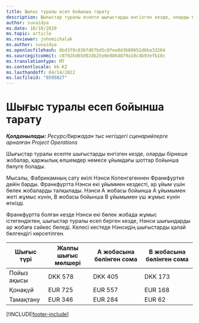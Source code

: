 ```yaml
---
title: Шығыс туралы есеп бойынша тарату
description: Шығыстар туралы есепте шығыстарды енгізген кезде, оларды бірнеше жобалар, заңды нысандар немесе ұйымдағы шоттар бойынша бөлуге болады.
author: suvaidya
ms.date: 10/10/2020
ms.topic: article
ms.reviewer: johnmichalak
ms.author: suvaidya
ms.openlocfilehash: 8bd3f9c836fd67bd5c0fee0d3b80652d6ba33204
ms.sourcegitcommit: c0792bd65d92db25e0e8864879a19c4b93efb10c
ms.translationtype: MT
ms.contentlocale: kk-KZ
ms.lasthandoff: 04/14/2022
ms.locfileid: "8595827"
---
```

# <a name="distributions-on-an-expense-report"></a>Шығыс туралы есеп бойынша тарату

_**Қолданылады:** Ресурс/биржадан тыс негіздегі сценарийлерге арналған Project Operations_

Шығыстар туралы есепте шығыстарды енгізген кезде, оларды бірнеше жобалар, қаржылық өлшемдер немесе ұйымдағы шоттар бойынша бөлуге болады.

Мысалы, Фабрикамның сату өкілі Нэнси Копенгагеннен Франкфуртке дейін барды. Франкфуртта Нэнси екі ұйыммен кездесті, әр ұйым үшін бөлек жобаларды талқылады. Нэнси А жобасы бойынша А ұйымымен жеті жұмыс күнін, В жобасы бойынша В ұйымымен үш жұмыс күнін өткізді.

Франкфуртта болған кезде Нэнси екі бөлек жобада жұмыс істегендіктен, шығыстар туралы есеп берген кезде, Нэнси шығындарды әр жобаға сәйкес бөледі. Келесі кестеде Нэнсидің шығыстарды қалай бөлгендігі көрсетілген.

| Шығыс түрі | Жалпы шығыс мөлшері | А жобасына бөлінген сома | В жобасына бөлінген сома |
|--------------|----------------------|---------------------------------|---------------------------------|
| Пойыз ақысы   | DKK 578              | DKK 405                         | DKK 173                         |
| Қонақүй        | EUR 725              | EUR 557                         | EUR 168                         |
| Тамақтану        | EUR 346              | EUR 284                         | EUR 62                          |


[!INCLUDE[footer-include](../includes/footer-banner.md)]